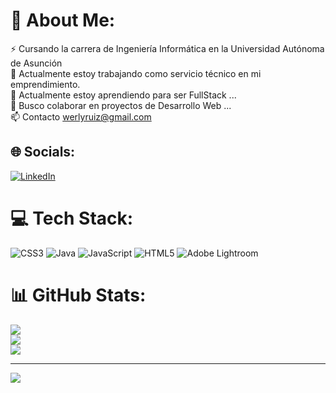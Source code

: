 # 💫 About Me:
⚡ Cursando la carrera de Ingeniería Informática en la Universidad Autónoma de Asunción<br>🔭 Actualmente estoy trabajando como servicio técnico en mi emprendimiento.<br>🌱 Actualmente estoy aprendiendo para ser FullStack ...<br>👯 Busco colaborar en proyectos de Desarrollo Web ...<br>📫 Contacto werlyruiz@gmail.com


## 🌐 Socials:
[![LinkedIn](https://img.shields.io/badge/LinkedIn-%230077B5.svg?logo=linkedin&logoColor=white)](https://linkedin.com/in/https://www.linkedin.com/in/werlyruiz/) 

# 💻 Tech Stack:
![CSS3](https://img.shields.io/badge/css3-%231572B6.svg?style=for-the-badge&logo=css3&logoColor=white) ![Java](https://img.shields.io/badge/java-%23ED8B00.svg?style=for-the-badge&logo=openjdk&logoColor=white) ![JavaScript](https://img.shields.io/badge/javascript-%23323330.svg?style=for-the-badge&logo=javascript&logoColor=%23F7DF1E) ![HTML5](https://img.shields.io/badge/html5-%23E34F26.svg?style=for-the-badge&logo=html5&logoColor=white) ![Adobe Lightroom](https://img.shields.io/badge/Adobe%20Lightroom-31A8FF.svg?style=for-the-badge&logo=Adobe%20Lightroom&logoColor=white)
# 📊 GitHub Stats:
![](https://github-readme-stats.vercel.app/api?username=MrWerly&theme=react&hide_border=false&include_all_commits=false&count_private=false)<br/>
![](https://github-readme-streak-stats.herokuapp.com/?user=MrWerly&theme=react&hide_border=false)<br/>
![](https://github-readme-stats.vercel.app/api/top-langs/?username=MrWerly&theme=react&hide_border=false&include_all_commits=false&count_private=false&layout=compact)

---
[![](https://visitcount.itsvg.in/api?id=MrWerly&icon=0&color=0)](https://visitcount.itsvg.in)

<!-- Proudly created with GPRM ( https://gprm.itsvg.in ) -->
